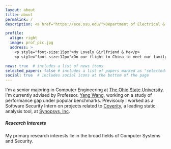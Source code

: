 ```yaml
---
layout: about
title: about
permalink: /
description: <a href="https://ece.osu.edu/">Department of Electrical & Computer Engineering</a> • <a href="https://www.osu.edu/">The Ohio State University</a>

profile:
  align: right
  image: prof_pic.jpg
  address: >
    <p style="font-size:15px">My Lovely Girlfriend & Me</p>
    <p style="font-size:12px">On our flight to China to meet our family who were greatly affected by COVID-19. Get Vaccinated!</p>

news: true  # includes a list of news items
selected_papers: false # includes a list of papers marked as "selected={true}"
social: true  # includes social icons at the bottom of the page
---
```

I'm a senior majoring in Computer Engineering at [The Ohio State University](https://www.osu.edu/). I'm currently advised by Professor. [Yang Wang](http://web.cse.ohio-state.edu/~wang.7564/), working on a study of performance gap under popular benchmarks. Previsouly I worked as a Software Security Intern on projects related to [Coverity](https://en.wikipedia.org/wiki/Coverity), a leading static analysis tool, at [Synopsys, Inc](https://www.synopsys.com/).

##### **Research Interests**
My primary research interests lie in the broad fields of Computer Systems and Security.
